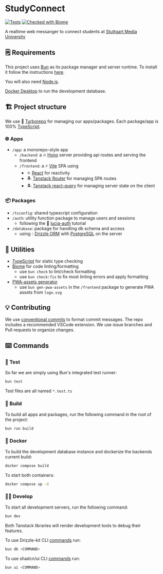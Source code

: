 # StudyConnect

[![Tests](https://github.com/DenizGazitepe/application-project-ws24/actions/workflows/test.yml/badge.svg)](https://github.com/DenizGazitepe/application-project-ws24/actions/workflows/test.yml) [![Checked with Biome](https://img.shields.io/badge/Checked_with-Biome-60a5fa?style=flat&logo=biome)](https://biomejs.dev)

A realtime web messanger to connect students at [Stuttgart Media University](https://www.hdm-stuttgart.de/)

## 🗒️ Requirements

This project uses [Bun](https://bun.sh) as its package manager and server runtime.
To install it follow the instructions [here](https://bun.sh/docs/installation).

You will also need [Node.js](https://nodejs.org/en/download).

[Docker Desktop](https://www.docker.com/) to run the development database.

## 🏗️ Project structure

We use 🚀 [Turborepo](https://turbo.build) for managing our apps/packages.
Each package/app is 100% [TypeScript](https://www.typescriptlang.org/).

### 🌐 Apps

- `/app`: a monorepo-style app
  - `/backend`: a 🔥 [Hono](https://hono.dev) server providing api routes and serving the frontend
  - `/frontend`: a ⚡ [Vite](https://vite.dev) SPA using
    - ⚛️ [React](https://react.dev) for reactivity
    - 🏝️ [Tanstack Router](https://tanstack.com/router/) for managing SPA routes
    - 🏝️ [Tanstack react-query](https://tanstack.com/query) for managing server state on the client

### 📦 Packages

- `/tsconfig`: shared typescript configuration
- `/auth`: utility function package to manage users and sessions
  - following the 🔐 [lucia-auth](https://lucia-auth.com/) tutorial
- `/database`: package for handling db schema and access
  - using 💧 [Drizzle ORM](https://orm.drizzle.team/) with [PostgreSQL](https://www.postgresql.org/) on the server

## 🧰 Utilities

- [TypeScript](https://www.typescriptlang.org/) for static type checking
- [Biome](https://biomejs.dev/) for code linting/formatting
  - use `bun check` to lint/check formatting
  - use `bun check:fix` to fix most linting errors and apply formatting
- [PWA-assets generator](https://vite-pwa-org.netlify.app/assets-generator)
  - use `bun gen-pwa-assets` in the `/frontend` package to generate PWA assets from `logo.svg`

## 💡 Contributing

We use [conventional commits](https://www.conventionalcommits.org) to format commit messages. The repo includes a recommended VSCode extension.
We use issue branches and Pull requests to organize changes.

## ⌨️ Commands

### 🧪 Test

So far we are simply using Bun's integrated test runner:

```zsh
bun test
```

Test files are all named `*.test.ts`

### 🚧 Build

To build all apps and packages, run the following command in the root of the project:

```zsh
bun run build
```

### 🐋 Docker

To build the development database instance and dockerize the backends current build:

```zsh
docker compose build
```

To start both containers:

```zsh
docker compose up -d
```

### 👨‍💻 Develop

To start all development servers, run the following command:

```zsh
bun dev
```

Both Tanstack libraries will render development tools to debug their features.

To use Drizzle-kit CLI [commands](https://orm.drizzle.team/docs/kit-overview) run:

```zsh
bun db <COMMAND>
```

To use shadcn/ui CLI [commands](https://ui.shadcn.com/docs/cli) run:

```zsh
bun ui <COMMAND>
```
